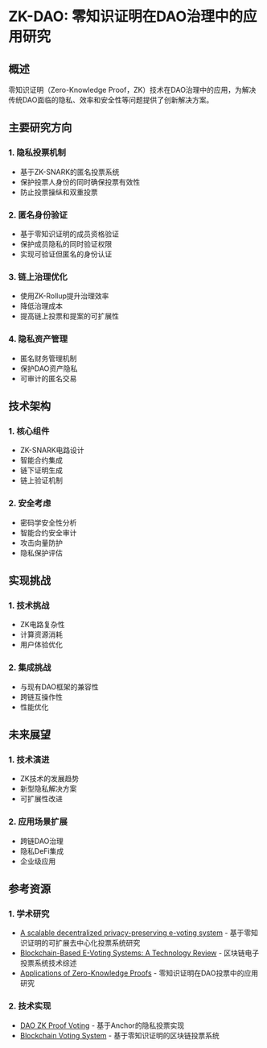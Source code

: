 # ZK-DAO: 零知识证明在DAO治理中的应用研究

## 概述
零知识证明（Zero-Knowledge Proof，ZK）技术在DAO治理中的应用，为解决传统DAO面临的隐私、效率和安全性等问题提供了创新解决方案。

## 主要研究方向

### 1. 隐私投票机制
- 基于ZK-SNARK的匿名投票系统
- 保护投票人身份的同时确保投票有效性
- 防止投票操纵和双重投票

### 2. 匿名身份验证
- 基于零知识证明的成员资格验证
- 保护成员隐私的同时验证权限
- 实现可验证但匿名的身份认证

### 3. 链上治理优化
- 使用ZK-Rollup提升治理效率
- 降低治理成本
- 提高链上投票和提案的可扩展性

### 4. 隐私资产管理
- 匿名财务管理机制
- 保护DAO资产隐私
- 可审计的匿名交易

## 技术架构

### 1. 核心组件
- ZK-SNARK电路设计
- 智能合约集成
- 链下证明生成
- 链上验证机制

### 2. 安全考虑
- 密码学安全性分析
- 智能合约安全审计
- 攻击向量防护
- 隐私保护评估

## 实现挑战

### 1. 技术挑战
- ZK电路复杂性
- 计算资源消耗
- 用户体验优化

### 2. 集成挑战
- 与现有DAO框架的兼容性
- 跨链互操作性
- 性能优化

## 未来展望

### 1. 技术演进
- ZK技术的发展趋势
- 新型隐私解决方案
- 可扩展性改进

### 2. 应用场景扩展
- 跨链DAO治理
- 隐私DeFi集成
- 企业级应用

## 参考资源

### 1. 学术研究
- [A scalable decentralized privacy-preserving e-voting system](https://www.sciencedirect.com/science/article/abs/pii/S2214212623002296) - 基于零知识证明的可扩展去中心化投票系统研究
- [Blockchain-Based E-Voting Systems: A Technology Review](https://www.mdpi.com/2079-9292/13/1/17) - 区块链电子投票系统技术综述
- [Applications of Zero-Knowledge Proofs](https://arxiv.org/html/2408.00243v1) - 零知识证明在DAO投票中的应用研究

### 2. 技术实现
- [DAO ZK Proof Voting](https://github.com/ritikbhatt20/Dao_Zk_Proof_Voting) - 基于Anchor的隐私投票实现
- [Blockchain Voting System](https://github.com/Shashwat1729/Voting-System) - 基于零知识证明的区块链投票系统
